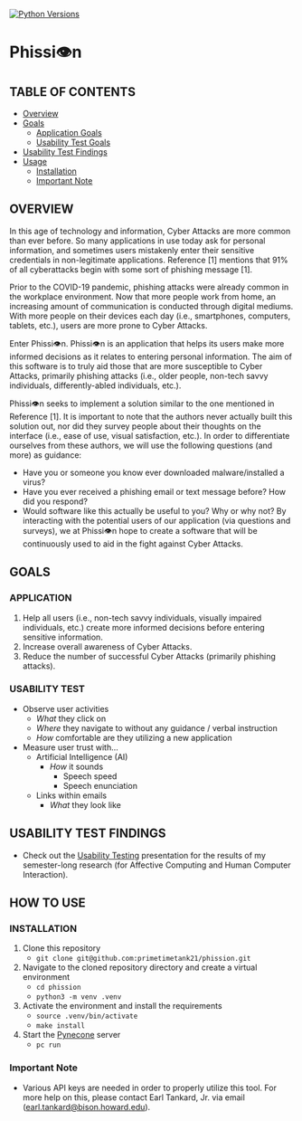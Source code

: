 [![Python Versions](https://github.com/primetimetank21/tank-template/actions/workflows/python-versions.yml/badge.svg)](https://github.com/primetimetank21/tank-template/actions/workflows/python-versions.yml)

# Phissi👁n
## TABLE OF CONTENTS
- [Overview](#overview)
- [Goals](#goals)
  - [Application Goals](#application)
  - [Usability Test Goals](#usability-test)
- [Usability Test Findings](#usability-test-findings)
- [Usage](#how-to-use)
  - [Installation](#installation)
  - [Important Note](#important-note)

## OVERVIEW
In this age of technology and information, Cyber Attacks are more common than ever before. So
many applications in use today ask for personal information, and sometimes users mistakenly
enter their sensitive credentials in non-legitimate applications. Reference [1] mentions that 91% of
all cyberattacks begin with some sort of phishing message [1].

Prior to the COVID-19 pandemic, phishing attacks were already common in the workplace
environment. Now that more people work from home, an increasing amount of communication is
conducted through digital mediums. With more people on their devices each day (i.e.,
smartphones, computers, tablets, etc.), users are more prone to Cyber Attacks.

Enter Phissi👁n. Phissi👁n is an application that helps its users make more informed decisions as it
relates to entering personal information. The aim of this software is to truly aid those that are
more susceptible to Cyber Attacks, primarily phishing attacks (i.e., older people, non-tech savvy
individuals, differently-abled individuals, etc.).

Phissi👁n seeks to implement a solution similar to the one mentioned in Reference [1]. It is
important to note that the authors never actually built this solution out, nor did they survey people
about their thoughts on the interface (i.e., ease of use, visual satisfaction, etc.). In order to
differentiate ourselves from these authors, we will use the following questions (and more) as
guidance:
  - Have you or someone you know ever downloaded malware/installed a virus?
  - Have you ever received a phishing email or text message before? How did you respond?
  - Would software like this actually be useful to you? Why or why not?
By interacting with the potential users of our application (via questions and surveys), we at
Phissi👁n hope to create a software that will be continuously used to aid in the fight against Cyber
Attacks.
## GOALS
### APPLICATION
1. Help all users (i.e., non-tech savvy individuals, visually impaired individuals, etc.) create
more informed decisions before entering sensitive information.
1. Increase overall awareness of Cyber Attacks.
1. Reduce the number of successful Cyber Attacks (primarily phishing attacks).

### USABILITY TEST
- Observe user activities
  - *What* they click on
  - *Where* they navigate to without any guidance / verbal instruction
  - *How* comfortable are they utilizing a new application
- Measure user trust with…
  - Artificial Intelligence (AI)
    - *How* it sounds
      - Speech speed
      - Speech enunciation
  - Links within emails
    - *What* they look like

## USABILITY TEST FINDINGS
- Check out the [Usability Testing](https://docs.google.com/presentation/d/19dAL0NC6uRPZGrvOdltecODBf4TGEM53/edit?usp=sharing&ouid=112236559360518646931&rtpof=true&sd=true) presentation for the results of my semester-long research (for Affective Computing and Human Computer Interaction).

## HOW TO USE
### INSTALLATION
1. Clone this repository
    - ```git clone git@github.com:primetimetank21/phission.git```
1. Navigate to the cloned repository directory and create a virtual environment
    - `cd phission`
    - `python3 -m venv .venv`
1. Activate the environment and install the requirements
    - `source .venv/bin/activate`
    - `make install`
1. Start the [Pynecone](https://pynecone.io/) server
    - `pc run`

### Important Note
- Various API keys are needed in order to properly utilize this tool. For more help on this, please contact Earl Tankard, Jr. via email (earl.tankard@bison.howard.edu).

